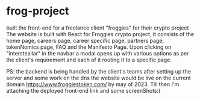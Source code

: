# frog-project
built the front-end for a freelance client "froggies" for their crypto project 
The website is built with React for Froggies crypto project, it consists of the home page, careers page, career specific page, partners page, tokenNomics page, FAQ and the Manifesto Page.
Upon clicking on "intersteallar" in the navbar a modal opens up with various options as per the client's requirement and each of it routing it to a specific page.

PS: the backend is being handled by the client's teams after setting up the server and some work on the dns the website would be live on the current domain https://www.froggiestoken.com/  by may of 2023.
Till then I'm attaching the deployed front-end link and some screenShots:) 


